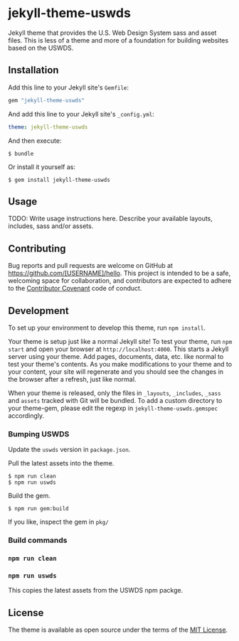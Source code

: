# jekyll-theme-uswds

Jekyll theme that provides the U.S. Web Design System sass and asset files. This
is less of a theme and more of a foundation for building websites based on the
USWDS.


## Installation

Add this line to your Jekyll site's `Gemfile`:

```ruby
gem "jekyll-theme-uswds"
```

And add this line to your Jekyll site's `_config.yml`:

```yaml
theme: jekyll-theme-uswds
```

And then execute:

    $ bundle

Or install it yourself as:

    $ gem install jekyll-theme-uswds

## Usage

TODO: Write usage instructions here. Describe your available layouts, includes, sass and/or assets.

## Contributing

Bug reports and pull requests are welcome on GitHub at https://github.com/[USERNAME]/hello. This project is intended to be a safe, welcoming space for collaboration, and contributors are expected to adhere to the [Contributor Covenant](http://contributor-covenant.org) code of conduct.

## Development

To set up your environment to develop this theme, run `npm install`.

Your theme is setup just like a normal Jekyll site! To test your theme, run `npm start` and open your browser at `http://localhost:4000`. This starts a Jekyll server using your theme. Add pages, documents, data, etc. like normal to test your theme's contents. As you make modifications to your theme and to your content, your site will regenerate and you should see the changes in the browser after a refresh, just like normal.

When your theme is released, only the files in `_layouts`, `_includes`, `_sass` and `assets` tracked with Git will be bundled.
To add a custom directory to your theme-gem, please edit the regexp in `jekyll-theme-uswds.gemspec` accordingly.

### Bumping USWDS

Update the `uswds` version in `package.json`.

Pull the latest assets into the theme.

    $ npm run clean
    $ npm run uswds

Build the gem.

    $ npm run gem:build

If you like, inspect the gem in `pkg/`


### Build commands

### `npm run clean`

### `npm run uswds`

This copies the latest assets from the USWDS npm packge.



## License

The theme is available as open source under the terms of the [MIT License](https://opensource.org/licenses/MIT).

